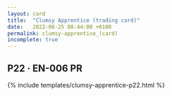 ```yaml
---
layout: card
title:  "Clumsy Apprentice (trading card)"
date:   2022-06-25 08:44:00 +0100
permalink: clumsy-apprentice_(card)
incomplete: true
---
```


## P22 &middot; EN-006 PR

{% include templates/clumsy-apprentice-p22.html %}